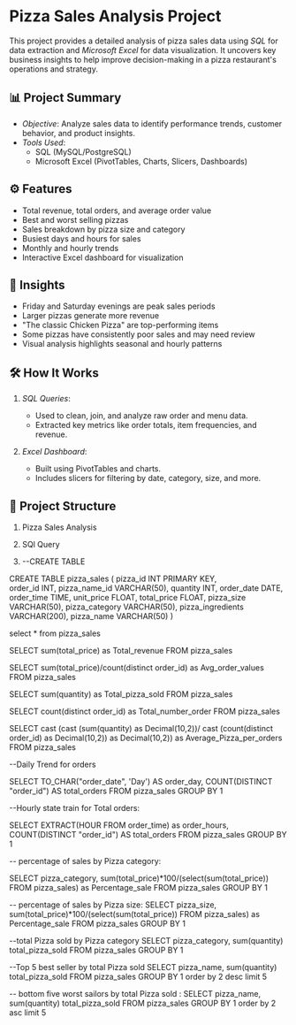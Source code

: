 # Pizza Sales Analysis Project

This project provides a detailed analysis of pizza sales data using *SQL* for data extraction and *Microsoft Excel* for data visualization. It uncovers key business insights to help improve decision-making in a pizza restaurant's operations and strategy.

## 📊 Project Summary

- *Objective*: Analyze sales data to identify performance trends, customer behavior, and product insights.
- *Tools Used*:
  - SQL (MySQL/PostgreSQL)
  - Microsoft Excel (PivotTables, Charts, Slicers, Dashboards)

## ⚙️ Features

- Total revenue, total orders, and average order value
- Best and worst selling pizzas
- Sales breakdown by pizza size and category
- Busiest days and hours for sales
- Monthly and hourly trends
- Interactive Excel dashboard for visualization

## 🧠 Insights

- Friday and Saturday evenings are peak sales periods
- Larger pizzas generate more revenue
- "The classic Chicken Pizza" are top-performing items
- Some pizzas have consistently poor sales and may need review
- Visual analysis highlights seasonal and hourly patterns

## 🛠️ How It Works

1. *SQL Queries*:
   - Used to clean, join, and analyze raw order and menu data.
   - Extracted key metrics like order totals, item frequencies, and revenue.

2. *Excel Dashboard*:
   - Built using PivotTables and charts.
   - Includes slicers for filtering by date, category, size, and more.

## 📂 Project Structure

1. Pizza Sales Analysis

2. SQl Query

3. --CREATE TABLE 

CREATE TABLE pizza_sales
            (
            pizza_id INT PRIMARY KEY,	
			order_id INT,
			pizza_name_id VARCHAR(50),
			quantity INT,
			order_date	DATE,
			order_time	TIME,
			unit_price FLOAT,
			total_price FLOAT,
			pizza_size	VARCHAR(50),
			pizza_category	VARCHAR(50),
			pizza_ingredients	VARCHAR(200),
			pizza_name VARCHAR(50)
			)

			
select * 
from pizza_sales

SELECT 
sum(total_price) as Total_revenue
FROM pizza_sales


SELECT 
sum(total_price)/count(distinct order_id) as Avg_order_values
FROM pizza_sales

SELECT 
sum(quantity) as Total_pizza_sold
FROM pizza_sales


SELECT 
count(distinct order_id) as Total_number_order
FROM pizza_sales

SELECT 
cast (cast (sum(quantity) as Decimal(10,2))/
cast (count(distinct order_id) as Decimal(10,2)) as Decimal(10,2)) as Average_Pizza_per_orders
FROM pizza_sales

--Daily Trend for orders

SELECT 
    TO_CHAR("order_date", 'Day') AS order_day,
    COUNT(DISTINCT "order_id") AS total_orders
FROM 
    pizza_sales
GROUP BY 
    1
	
--Hourly state train for Total orders:

SELECT 
EXTRACT(HOUR FROM order_time) as order_hours,
 COUNT(DISTINCT "order_id") AS total_orders
FROM 
    pizza_sales
GROUP BY 1
 
-- percentage of sales by Pizza category: 

SELECT pizza_category,
      sum(total_price)*100/(select(sum(total_price)) FROM 
    pizza_sales) as Percentage_sale
FROM 
    pizza_sales
GROUP BY 1

--  percentage of sales by Pizza size:
SELECT pizza_size,
      sum(total_price)*100/(select(sum(total_price)) FROM 
    pizza_sales) as Percentage_sale
FROM 
    pizza_sales
GROUP BY 1

--total Pizza sold by Pizza category
 SELECT pizza_category,
sum(quantity) total_pizza_sold
 FROM  pizza_sales
 GROUP BY 1

 --Top 5 best seller by total Pizza sold
 SELECT pizza_name,
 sum(quantity) total_pizza_sold
 FROM  pizza_sales
 GROUP BY 1
 order by 2 desc
 limit 5

 -- bottom five worst sailors by total Pizza sold :
 SELECT pizza_name,
 sum(quantity) total_pizza_sold
 FROM  pizza_sales
 GROUP BY 1
 order by 2 asc
 limit 5

 
